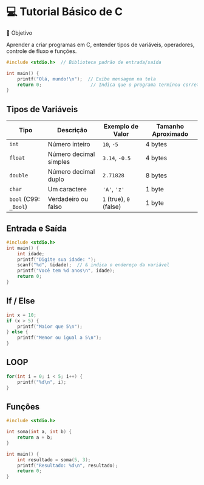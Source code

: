 
# 💻 Tutorial Básico de C

🎯 Objetivo

Aprender a criar programas em C, entender tipos de variáveis, operadores, controle de fluxo e funções.

```C
#include <stdio.h>  // Biblioteca padrão de entrada/saída

int main() {
    printf("Olá, mundo!\n");  // Exibe mensagem na tela
    return 0;                  // Indica que o programa terminou corretamente
}
```

## Tipos de Variáveis

| Tipo                  | Descrição              | Exemplo de Valor        | Tamanho Aproximado |
| --------------------- | ---------------------- | ----------------------- | ------------------ |
| `int`                 | Número inteiro         | `10`, `-5`              | 4 bytes            |
| `float`               | Número decimal simples | `3.14`, `-0.5`          | 4 bytes            |
| `double`              | Número decimal duplo   | `2.71828`               | 8 bytes            |
| `char`                | Um caractere           | `'A'`, `'z'`            | 1 byte             |
| `bool` (C99: `_Bool`) | Verdadeiro ou falso    | `1` (true), `0` (false) | 1 byte             |

## Entrada e Saída

```C
#include <stdio.h>
int main() {
    int idade;
    printf("Digite sua idade: ");
    scanf("%d", &idade);  // & indica o endereço da variável
    printf("Você tem %d anos\n", idade);
    return 0;
}
```

## If / Else

```C
int x = 10;
if (x > 5) {
    printf("Maior que 5\n");
} else {
    printf("Menor ou igual a 5\n");
}
```

## LOOP

```C
for(int i = 0; i < 5; i++) {
    printf("%d\n", i);
}
```

## Funções

```C
#include <stdio.h>

int soma(int a, int b) {
    return a + b;
}

int main() {
    int resultado = soma(5, 3);
    printf("Resultado: %d\n", resultado);
    return 0;
}
```

